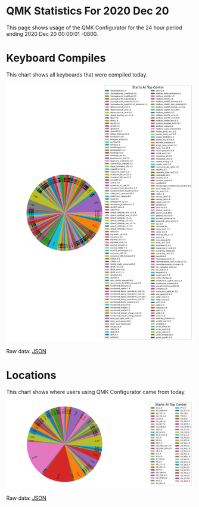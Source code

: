 # QMK Statistics For 2020 Dec 20

This page shows usage of the QMK Configurator for the 24 hour period ending 2020 Dec 20 00:00:01 -0800.

# Keyboard Compiles

This chart shows all keyboards that were compiled today.

<img src="reports/20201220/keyboards.svg">

Raw data: [JSON](keyboards.json ':ignore')

# Locations

This chart shows where users using QMK Configurator came from today.

<img src="reports/20201220/locations.svg">

Raw data: [JSON](locations.json ':ignore')
    
